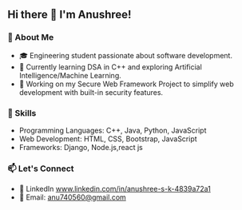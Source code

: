 
<!--
**anushree1206/anushree1206** is a ✨ _special_ ✨ repository because its `README.md` (this file) appears on your GitHub profile.

Here are some ideas to get you started:

- 🔭 I’m currently working on ...
- 🌱 I’m currently learning ...
- 👯 I’m looking to collaborate on ...
- 🤔 I’m looking for help with ...
- 💬 Ask me about ...
- 📫 How to reach me: ...
- 😄 Pronouns: ...
- ⚡ Fun fact: ...
-->
## Hi there 👋 I'm Anushree!
### 🚀 About Me
- 🎓 Engineering student passionate about software development.
- 🌱 Currently learning DSA in C++ and exploring Artificial Intelligence/Machine Learning.
- 🔭 Working on my Secure Web Framework Project to simplify web development with built-in security features.

### 💼 Skills
- Programming Languages: C++, Java, Python, JavaScript
- Web Development: HTML, CSS, Bootstrap, JavaScript
- Frameworks: Django, Node.js,react js

### 📫 Let's Connect
- 💼 LinkedIn www.linkedin.com/in/anushree-s-k-4839a72a1
- 📧 Email: anu740560@gmail.com
